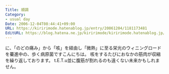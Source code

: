 ```yaml
---
Title: 順調
Category:
- usual day
Date: 2006-12-04T08:44:41+09:00
URL: https://kiririmode.hatenablog.jp/entry/20061204/1181173481
EditURL: https://blog.hatena.ne.jp/kiririmode/kiririmode.hatenablog.jp/atom/entry/8454420450078217869
---
```


に、「のどの痛み」から「咳」を経由し「微熱」に至る栄光のウィニングロードを驀進中の、歩く病原菌ですこんにちは。
咳をするたびにおなかの筋肉が収縮を繰り返しております。
t.E.T.u並に腹筋が割れるのも遠くない未来かもしれません。 
